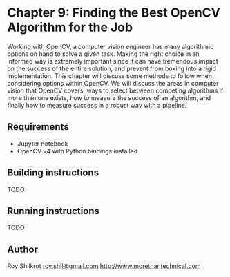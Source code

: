 # Chapter 9: Finding the Best OpenCV Algorithm for the Job

Working with OpenCV, a computer vision engineer has many algorithmic options on hand to solve a given task. 
Making the right choice in an informed way is extremely important since it can have tremendous impact on the success of the entire solution, and prevent from boxing into a rigid implementation. 
This chapter will discuss some methods to follow when considering options within OpenCV. 
We will discuss the areas in computer vision that OpenCV covers, ways to select between competing algorithms if more than one exists, how to measure the success of an algorithm, and finally how to measure success in a robust way with a pipeline.

## Requirements
* Jupyter notebook
* OpenCV v4 with Python bindings installed

## Building instructions
TODO

## Running instructions
TODO

## Author
Roy Shilkrot 
roy.shil@gmail.com 
http://www.morethantechnical.com
